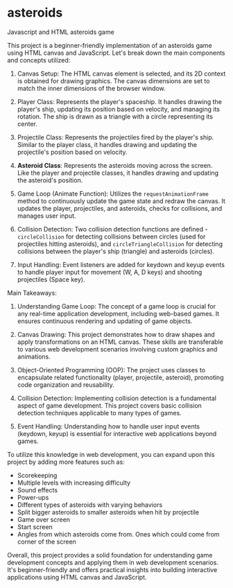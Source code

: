 # asteroids
Javascript and HTML asteroids game

This project is a beginner-friendly implementation of an asteroids game using HTML canvas and JavaScript. Let's break down the main components and concepts utilized:

1. Canvas Setup: The HTML canvas element is selected, and its 2D context is obtained for drawing graphics. The canvas dimensions are set to match the inner dimensions of the browser window.

2. Player Class: Represents the player's spaceship. It handles drawing the player's ship, updating its position based on velocity, and managing its rotation. The ship is drawn as a triangle with a circle representing its center.

3. Projectile Class: Represents the projectiles fired by the player's ship. Similar to the player class, it handles drawing and updating the projectile's position based on velocity.

4. **Asteroid Class**: Represents the asteroids moving across the screen. Like the player and projectile classes, it handles drawing and updating the asteroid's position.

5. Game Loop (Animate Function): Utilizes the `requestAnimationFrame` method to continuously update the game state and redraw the canvas. It updates the player, projectiles, and asteroids, checks for collisions, and manages user input.

6. Collision Detection: Two collision detection functions are defined - `circleCollision` for detecting collisions between circles (used for projectiles hitting asteroids), and `circleTriangleCollision` for detecting collisions between the player's ship (triangle) and asteroids (circles).

7. Input Handling: Event listeners are added for keydown and keyup events to handle player input for movement (W, A, D keys) and shooting projectiles (Space key).

Main Takeaways:

1. Understanding Game Loop: The concept of a game loop is crucial for any real-time application development, including web-based games. It ensures continuous rendering and updating of game objects.

2. Canvas Drawing: This project demonstrates how to draw shapes and apply transformations on an HTML canvas. These skills are transferable to various web development scenarios involving custom graphics and animations.

3. Object-Oriented Programming (OOP): The project uses classes to encapsulate related functionality (player, projectile, asteroid), promoting code organization and reusability.

4. Collision Detection: Implementing collision detection is a fundamental aspect of game development. This project covers basic collision detection techniques applicable to many types of games.

5. Event Handling: Understanding how to handle user input events (keydown, keyup) is essential for interactive web applications beyond games.

To utilize this knowledge in web development, you can expand upon this project by adding more features such as:

- Scorekeeping
- Multiple levels with increasing difficulty
- Sound effects
- Power-ups
- Different types of asteroids with varying behaviors
- Split bigger asteroids to smaller asteroids when hit by projectile
- Game over screen
- Start screen
- Angles from which asteroids come from. Ones which could come from corner of the screen

Overall, this project provides a solid foundation for understanding game development concepts and applying them in web development scenarios. It's beginner-friendly and offers practical insights into building interactive applications using HTML canvas and JavaScript.